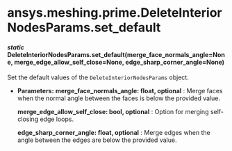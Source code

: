 <a id="ansys-meshing-prime-deleteinteriornodesparams-set-default"></a>

# ansys.meshing.prime.DeleteInteriorNodesParams.set_default

<a id="ansys.meshing.prime.DeleteInteriorNodesParams.set_default"></a>

#### *static* DeleteInteriorNodesParams.set_default(merge_face_normals_angle=None, merge_edge_allow_self_close=None, edge_sharp_corner_angle=None)

Set the default values of the `DeleteInteriorNodesParams` object.

* **Parameters:**
  **merge_face_normals_angle: float, optional**
  : Merge faces when the normal angle between the faces is below the provided value.

  **merge_edge_allow_self_close: bool, optional**
  : Option for merging self-closing edge loops.

  **edge_sharp_corner_angle: float, optional**
  : Merge edges when the angle between the edges are below the provided value.

<!-- !! processed by numpydoc !! -->
